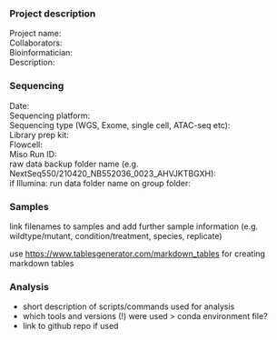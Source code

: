 ### Project description
Project name:   <br>
Collaborators:   <br>
Bioinformatician:    <br>
Description:  

### Sequencing
Date:   <br>
Sequencing platform:   <br>
Sequencing type (WGS, Exome, single cell, ATAC-seq etc):   <br>
Library prep kit:    <br>
Flowcell:    <br>
Miso Run ID:     <br>
raw data backup folder name (e.g. NextSeq550/210420_NB552036_0023_AHVJKTBGXH):   <br>
if Illumina: run data folder name on group folder:     <br>

### Samples
link filenames to samples and add further sample information (e.g. wildtype/mutant, condition/treatment, species, replicate)

use https://www.tablesgenerator.com/markdown_tables for creating markdown tables

### Analysis
- short description of scripts/commands used for analysis 
- which tools and versions (!) were used > conda environment file?
- link to github repo if used
